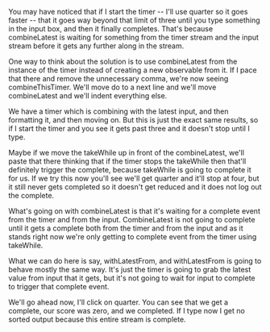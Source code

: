 You may have noticed that if I start the timer -- I'll use quarter so it goes faster -- that it goes way beyond that limit of three until you type something in the input box, and then it finally completes. That's because combineLatest is waiting for something from the timer stream and the input stream before it gets any further along in the stream.

One way to think about the solution is to use combineLatest from the instance of the timer instead of creating a new observable from it. If I pace that there and remove the unnecessary comma, we're now seeing combineThisTimer. We'll move do to a next line and we'll move combineLatest and we'll indent everything else.

We have a timer which is combining with the latest input, and then formatting it, and then moving on. But this is just the exact same results, so if I start the timer and you see it gets past three and it doesn't stop until I type.

Maybe if we move the takeWhile up in front of the combineLatest, we'll paste that there thinking that if the timer stops the takeWhile then that'll definitely trigger the complete, because takeWhile is going to complete it for us. If we try this now you'll see we'll get quarter and it'll stop at four, but it still never gets completed so it doesn't get reduced and it does not log out the complete.

What's going on with combineLatest is that it's waiting for a complete event from the timer and from the input. CombineLatest is not going to complete until it gets a complete both from the timer and from the input and as it stands right now we're only getting to complete event from the timer using takeWhile.

What we can do here is say, withLatestFrom, and withLatestFrom is going to behave mostly the same way. It's just the timer is going to grab the latest value from input that it gets, but it's not going to wait for input to complete to trigger that complete event.

We'll go ahead now, I'll click on quarter. You can see that we get a complete, our score was zero, and we completed. If I type now I get no sorted output because this entire stream is complete.